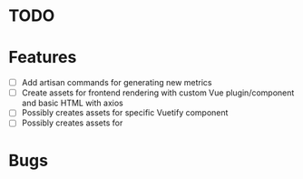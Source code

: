 # TODO

# Features

- [ ] Add artisan commands for generating new metrics
- [ ] Create assets for frontend rendering with custom Vue plugin/component and basic HTML with axios
- [ ] Possibly creates assets for specific Vuetify component
- [ ] Possibly creates assets for

# Bugs
